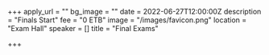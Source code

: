 +++
apply_url = ""
bg_image = ""
date = 2022-06-27T12:00:00Z
description = "Finals Start"
fee = "0 ETB"
image = "/images/favicon.png"
location = "Exam Hall"
speaker = []
title = "Final Exams"

+++
